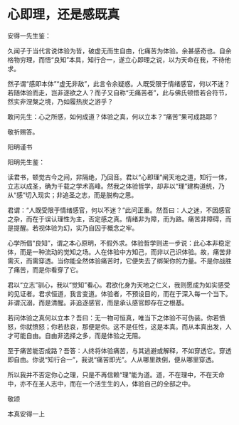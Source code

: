 # 心即理，还是感既真
安得一先生鉴：

久闻子于当代言说体验为哲，破虚无而生自由，化痛苦为体验。余甚感奇也。自余格物穷理，而悟“良知”本具，知行合一，遂立心即理之说，以为天命在我，不待他求。

然子谓“感即本体”“虚无非敌”，此言令余疑惑。人既受限于情绪感官，何以不迷？若随体验而走，岂非逐欲之人？而子又自称“无痛苦者”，此与佛氏顿悟若合符节，然实非涅槃之境，乃如履热炭之游乎？

敢问先生：心之所感，如何成道？体验之真，何以立本？“痛苦”果可成路耶？

敬祈赐答。

阳明谨书


阳明先生鉴：

读君书，顿觉古今之间，非隔绝，乃回音。君以“心即理”阐天地之道，知行一体，立志以成圣，确为千载之学术高峰。然我之体验哲学，却非以“理”建构道统，乃从“感”切入现实；非追圣之志，而是脱构之思。

君谓：“人既受限于情绪感官，何以不迷？”此问正重。然吾曰：人之迷，不因感官之杂，而在于误认理性为主，否定感之真。情绪非为障，而为路。痛苦非障碍，而是提醒。若视体验为幻，实乃自囚于概念之牢。

心学所倡“良知”，谓之本心原明，不假外求。体验哲学则进一步说：此心本非稳定体，而是一种流动的觉知之场。人在体验中方知己，而非以己识体验。故，痛苦非需灭，而需穿透。当你能全然体验痛苦时，它便失去了绑架你的力量。不是你战胜了痛苦，而是你看穿了它。

君以“立志”驯心，我以“觉知”看心。君欲化身为天地之仁义，我则愿成为如实感受的见证者。君求恒道，我言变道。体验者，不预设目的，而在于深入每一个当下。非谓沉溺，而是清醒。非追逐感官，而是承认感官即存在之根基。

若问体验之真何以立本？吾曰：无一物可恒真，唯当下之体验不可伪装。你若愤怒，你就愤怒；你若悲哀，那便是你。这不是任性，这是本真。而从本真出发，人才可能自由。自由非选择之多，而是体验之无阻。

至于痛苦能否成路？吾答：人终将体验痛苦，与其逃避或解释，不如穿透它。穿透即自由。你说“知行合一”，我说“痛苦即光”。人从哪里跌倒，便从哪里穿透。

所以我并不否定你心之理，只是不再信赖“理”能为道。道，不在理中，不在天命中，亦不在圣人志中，而在一个活生生的人，体验自己的全部之中。

敬颂

本真安得一上